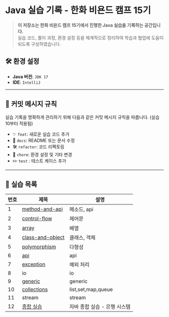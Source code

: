 # **Java 실습 기록 - 한화 비욘드 캠프 15기**

> **이 저장소는 한화 비욘드 캠프 15기에서 진행한 Java 실습을 기록하는 공간입니다.**  
> 실습 코드, 풀이 과정, 환경 설정 등을 체계적으로 정리하여 학습과 협업에 도움이 되도록 구성하였습니다.


## 🛠 **환경 설정**
- **Java 버전**: `JDK 17`
- **IDE**: `IntelliJ`

---

## 📜 **커밋 메시지 규칙**
실습 기록을 명확하게 관리하기 위해 다음과 같은 커밋 메시지 규칙을 따릅니다. (실습 10부터 적용됨)

- ✨ `feat`: 새로운 실습 코드 추가
- 📝 `docs`: README 또는 문서 수정
- 🛠 `refactor`: 코드 리팩토링
- 🚀 `chore`: 환경 설정 및 기타 변경
- ✏️ `test` : 테스트 케이스 추가

---

## 📂 **실습 목록**
| 번호 | 제목 | 설명 |
|------|------|------|
| 1 | [method-and-api](https://github.com/devyujinjeong/Java_practice/tree/main/chap03-method-and-api-practice-quiestion/src/main/java/com/greedy) | 메소드, api |
| 2 | [control-flow](https://github.com/devyujinjeong/Java_practice/tree/main/chap04-control-flow-practice) | 제어문 |
| 3 | [array](https://github.com/devyujinjeong/Java_practice/tree/main/chap05-array-practice) | 배열 |
| 4 | [class-and-object](https://github.com/devyujinjeong/Java_practice/tree/main/chap06-class-and-object-practice/src/main/java/com/dbwls) | 클래스, 객체 |
| 5 | [polymorphism](https://github.com/devyujinjeong/Java_practice/tree/main/chap08-polymorphism-practice) | 다형성 |
| 6 | [api](https://github.com/devyujinjeong/Java_practice/tree/main/chap09-api-practice) | api |
| 7 | [exception](https://github.com/devyujinjeong/Java_practice/tree/main/chap10-exception-practice) | 예외 처리 |
| 8 | io | io |
| 9 | [generic](https://github.com/devyujinjeong/Java_practice/tree/main/chap12-generics-practice) | generic |
| 10 | [collections](https://github.com/devyujinjeong/Java_practice/tree/main/chap13-collection-practice/src/main/java/com/dbwls/level01/basic) | list,set,map,queue |
| 11 | stream | stream |
| 12 | [종합 실습](https://github.com/devyujinjeong/Java_practice/tree/main/comprehensive_practice) | 자바 종합 실습 - 은행 시스템 |
